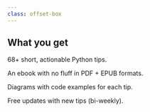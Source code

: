 ```yaml
---
class: offset-box
---
```


## What you get

68+ short, actionable Python tips.

An ebook with no fluff in PDF + EPUB formats.

Diagrams with code examples for each tip.

Free updates with new tips (bi-weekly).
